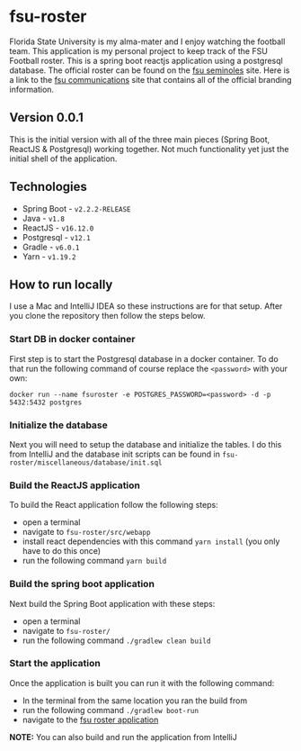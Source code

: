 # fsu-roster

Florida State University is my alma-mater and I enjoy watching the football team.  This application is my personal 
project to keep track of the FSU Football roster.  This is a spring boot reactjs application using a postgresql 
database.  The official roster can be found on the [fsu seminoles](https://seminoles.com/sports/football/roster/) site.
Here is a link to the [fsu communications](http://unicomm.fsu.edu/brand/applying/colors/) site that contains all of 
the official branding information.

## Version 0.0.1
This is the initial version with all of the three main pieces (Spring Boot, ReactJS & Postgresql) working together.
Not much functionality yet just the initial shell of the application.

## Technologies
- Spring Boot - `v2.2.2-RELEASE`
- Java - `v1.8`
- ReactJS - `v16.12.0`
- Postgresql - `v12.1`
- Gradle - `v6.0.1`
- Yarn - `v1.19.2`

## How to run locally
I use a Mac and IntelliJ IDEA so these instructions are for that setup.
After you clone the repository then follow the steps below.

### Start DB in docker container
First step is to start the Postgresql database in a docker container.  To do that run the following command of course
replace the `<password>` with your own:

`docker run --name fsuroster -e POSTGRES_PASSWORD=<password> -d -p 5432:5432 postgres`

### Initialize the database
Next you will need to setup the database and initialize the tables.  I do this from IntelliJ and the database init
scripts can be found in `fsu-roster/miscellaneous/database/init.sql`

### Build the ReactJS application
To build the React application follow the following steps:
- open a terminal
- navigate to `fsu-roster/src/webapp`
- install react dependencies with this command `yarn install` (you only have to do this once)
- run the following command `yarn build`

### Build the spring boot application
Next build the Spring Boot application with these steps:
- open a terminal
- navigate to `fsu-roster/`
- run the following command `./gradlew clean build`

### Start the application
Once the application is built you can run it with the following command:
- In the terminal from the same location you ran the build from
- run the following command `./gradlew boot-run`
- navigate to the [fsu roster application](http://localhost:8080)

**NOTE:** You can also build and run the application from IntelliJ
